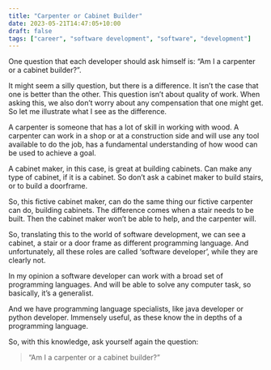 ```yaml
---
title: "Carpenter or Cabinet Builder"
date: 2023-05-21T14:47:05+10:00
draft: false
tags: ["career", "software development", "software", "development"]
---
```

One question that each developer should ask himself is: “Am I a carpenter or a cabinet builder?”. 

It might seem a silly question, but there is a difference. It isn’t the case that one is better than the other. This question isn’t about quality of work. When asking this, we also don’t worry about any compensation that one might get. So let me illustrate what I see as the difference. 

A carpenter is someone that has a lot of skill in working with wood. A carpenter can work in a shop or at a construction side and will use any tool available to do the job, has a fundamental understanding of how wood can be used to achieve a goal. 

A cabinet maker, in this case, is great at building cabinets. Can make any type of cabinet, if it is a cabinet. So don’t ask a cabinet maker to build stairs, or to build a doorframe. 

So, this fictive cabinet maker, can do the same thing our fictive carpenter can do, building cabinets. The difference comes when a stair needs to be built. Then the cabinet maker won’t be able to help, and the carpenter will. 

So, translating this to the world of software development, we can see a cabinet, a stair or a door frame as different programming language. And unfortunately, all these roles are called ‘software developer’, while they are clearly not. 

In my opinion a software developer can work with a broad set of programming languages. And will be able to solve any computer task, so basically, it’s a generalist. 

And we have programming language specialists, like java developer or python developer. Immensely useful, as these know the in depths of a programming language. 

So, with this knowledge, ask yourself again the question: 

> “Am I a carpenter or a cabinet builder?”
